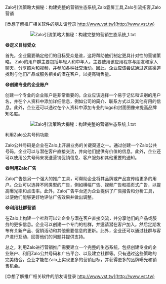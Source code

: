 Zalo引流策略大揭秘：构建完整的营销生态系统,Zalo霸屏工具,Zalo引流拓客,Zalo营销

[😍想了解推广相关软件的朋友请登录 http://www.vst.tw](http://www.vst.tw)

 <center><img src="https://vst.tw/MP4/tuiguang/png/1.png" alt="Zalo引流策略大揭秘：构建完整的营销生态系统_1.txt"></center>

**😄定义目标受众**

首先，企业需要确定他们的目标受众是谁，这将帮助他们制定更具针对性的营销策略。 Zalo的用户群主要包括年轻人和中年人，主要使用该应用程序与朋友和家人聊天，分享照片和视频，并参加各种社交活动。因此，企业应该尝试通过这些渠道找到与他们产品或服务相关的潜在客户，以提高销售量。

**😄创建专业的企业账户**

创建一个专业的企业账户是非常重要的。企业应该选择一个易于记忆和识别的用户名，并在个人资料中添加详细信息，例如公司的简介、联系方式以及其他有用的信息。此外，企业还可以通过在个人资料中添加专业的logo和封面图像来提高品牌知名度。

 <center><img src="https://vst.tw/MP4/tuiguang/png/7.png" alt="Zalo引流策略大揭秘：构建完整的营销生态系统_1.txt"></center>

利用Zalo公共号码功能

Zalo公共号码是企业在Zalo上开展业务的关键渠道之一。通过创建一个Zalo公共号码，企业可以与潜在客户直接交流，并向他们提供有价值的信息。此外，企业还可以使用公共号码来发送营销促销信息、客户服务和其他重要的通知。

**😄利用Zalo广告**

Zalo广告是另一个强大的推广工具，可帮助企业将其品牌或产品宣传给更多的用户。企业可以选择不同类型的广告，例如横幅广告、视频广告和插页式广告，以提高曝光率和点击率。此外，Zalo广告平台还为企业提供了广告报告和分析工具，以便他们能够更好地评估广告效果并做出调整。

**😄利用社群营销**

在Zalo上构建一个社群可以让企业与潜在客户直接交流，并分享他们的产品或服务的更多信息。企业可以创建一个专门的社群，并邀请潜在客户加入，然后定期发布有关新产品、促销活动和其他重要信息的更新。此外，企业还可以通过社群与客户进行互动，回答他们的问题并提供支持。

总之，利用Zalo进行营销推广需要建立一个完整的生态系统，包括创建专业的企业账户、利用Zalo公共号码和广告平台、以及建立社群等。只有通过这些策略的完美结合，企业才能在Zalo上实现更多的营销目标，并获得更多的品牌曝光和销售机会。

[😍想了解推广相关软件的朋友请登录 http://www.vst.tw](http://www.vst.tw)



